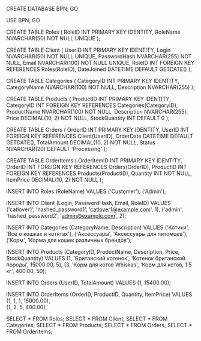 CREATE DATABASE BPN;
GO

USE BPN;
GO

CREATE TABLE Roles (
    RoleID INT PRIMARY KEY IDENTITY,
    RoleName NVARCHAR(50) NOT NULL UNIQUE
);

CREATE TABLE Client (
    UserID INT PRIMARY KEY IDENTITY,
    Login NVARCHAR(50) NOT NULL UNIQUE,
    PasswordHash NVARCHAR(255) NOT NULL,
    Email NVARCHAR(100) NOT NULL UNIQUE,
    RoleID INT FOREIGN KEY REFERENCES Roles(RoleID),
    DateJoined DATETIME DEFAULT GETDATE()
);

CREATE TABLE Categories (
    CategoryID INT PRIMARY KEY IDENTITY,
    CategoryName NVARCHAR(100) NOT NULL,
    Description NVARCHAR(255)
);

CREATE TABLE Products (
    ProductID INT PRIMARY KEY IDENTITY,
    CategoryID INT FOREIGN KEY REFERENCES Categories(CategoryID),
    ProductName NVARCHAR(100) NOT NULL,
    Description NVARCHAR(255),
    Price DECIMAL(10, 2) NOT NULL,
    StockQuantity INT DEFAULT 0
);

CREATE TABLE Orders (
    OrderID INT PRIMARY KEY IDENTITY,
    UserID INT FOREIGN KEY REFERENCES Client(UserID),
    OrderDate DATETIME DEFAULT GETDATE(),
    TotalAmount DECIMAL(10, 2) NOT NULL,
    Status NVARCHAR(20) DEFAULT 'Processing'
);

CREATE TABLE OrderItems (
    OrderItemID INT PRIMARY KEY IDENTITY,
    OrderID INT FOREIGN KEY REFERENCES Orders(OrderID),
    ProductID INT FOREIGN KEY REFERENCES Products(ProductID),
    Quantity INT NOT NULL,
    ItemPrice DECIMAL(10, 2) NOT NULL
);

INSERT INTO Roles (RoleName) VALUES 
('Customer'), 
('Admin');

INSERT INTO Client (Login, PasswordHash, Email, RoleID) VALUES
('catlover1', 'hashed_password1', 'catlover1@example.com', 1),
('admin', 'hashed_password2', 'admin@example.com', 2);

INSERT INTO Categories (CategoryName, Description) VALUES 
('Котики', 'Все о кошках и котятах'),
('Аксессуары', 'Аксессуары для питомцев'),
('Корм', 'Корма для кошек различных брендов');

INSERT INTO Products (CategoryID, ProductName, Description, Price, StockQuantity) VALUES 
(1, 'Британский котенок', 'Котенок британской породы', 15000.00, 5),
(3, 'Корм для котов Whiskas', 'Корм для котов, 1.5 кг', 400.00, 50);

INSERT INTO Orders (UserID, TotalAmount) VALUES 
(1, 15400.00);  

INSERT INTO OrderItems (OrderID, ProductID, Quantity, ItemPrice) VALUES 
(1, 1, 1, 15000.00),  
(1, 2, 5, 400.00);    



SELECT * FROM Roles;
SELECT * FROM Client;
SELECT * FROM Categories;
SELECT * FROM Products;
SELECT * FROM Orders;
SELECT * FROM OrderItems;

